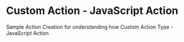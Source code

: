 # Custom Action - JavaScript Action

Sample Action Creation for understanding how Custom Action Type - JavaScript Action